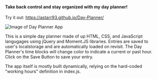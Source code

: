 #### Take back control and stay organized with my day planner!

Try it out: https://astarr93.github.io/Day-Planner/

![Image of Day Planner App](https://user-images.githubusercontent.com/47404581/90600411-82a65580-e1c4-11ea-9454-3f63c6374021.png)

This is a simple day planner made of up HTML, CSS, and JavaScript langugages using jQuery and Moment.JS libraries. Entries are saved to user's localstorage and are automatically loaded on revisit. The Day Planner's time blocks will change color to indicate a current or past hour. Click on the Save Button to save your entry.

The app itself is mostly built dynamically, relying on the hard-coded "working hours" definition in index.js.

